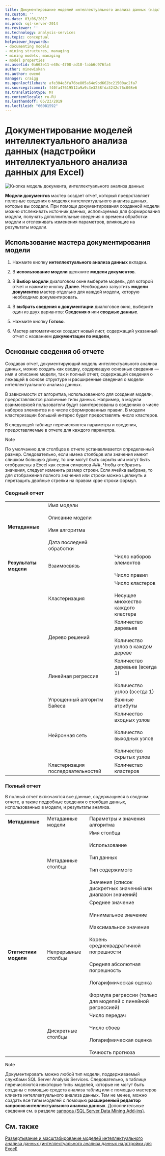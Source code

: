 ```yaml
---
title: Документирование моделей интеллектуального анализа данных (надстройки интеллектуального анализа для Excel данных) | Документация Майкрософт
ms.custom: ''
ms.date: 03/06/2017
ms.prod: sql-server-2014
ms.reviewer: ''
ms.technology: analysis-services
ms.topic: conceptual
helpviewer_keywords:
- documenting models
- mining structures, managing
- mining models, managing
- model properties
ms.assetid: 0a663e11-e40c-4708-ad18-fabb6c976fa4
author: minewiskan
ms.author: owend
manager: craigg
ms.openlocfilehash: afe304e3fa76be805a64e9bd662bc21500ac2fa7
ms.sourcegitcommit: f40fa47619512a9a9c3e3258fda3242c76c008e6
ms.translationtype: MT
ms.contentlocale: ru-RU
ms.lasthandoff: 05/23/2019
ms.locfileid: "66081592"
---
```

# <a name="documenting-mining-models-data-mining-add-ins-for-excel"></a>Документирование моделей интеллектуального анализа данных (надстройки интеллектуального анализа данных для Excel)
  ![Кнопка модель документа, интеллектуального анализа данных](media/dmc-docmodel.gif "кнопка модели документов, интеллектуального анализа данных")  
  
 **Модели документов** мастер создает отчет, который предоставляет полезные сведения о моделях интеллектуального анализа данных, которые вы создали. При помощи документирования созданной модели можно отслеживать источник данных, используемых для формирования модели, получать дополнительные сведения о времени обработки модели и отслеживать изменения параметров, влияющие на результаты модели.  
  
## <a name="using-the-document-model-wizard"></a>Использование мастера документирования модели  
  
1.  Нажмите кнопку **интеллектуального анализа данных** вкладки.  
  
2.  В **использование модели** щелкните **модели документов**.  
  
3.  В **Выбор модели** диалоговом окне выберите модель, для которой отчет и нажмите кнопку **Далее**. Необходимо запустить **модели документов** мастер отдельно для каждой модели, которую необходимо документировать.  
  
4.  В **выбрать сведения о документации** диалоговое окно, выберите один из двух вариантов: **Сведения о** или **сводные данные**.  
  
5.  Нажмите кнопку **Готово**.  
  
6.  Мастер автоматически создаст новый лист, содержащий указанный отчет с названием **документации по модели**,  
  
## <a name="understanding-the-report"></a>Основные сведения об отчете  
 Создавая отчет, документирующий модель интеллектуального анализа данных, можно создать как сводку, содержащую основные сведения — имя и описание модели, так и полный отчет, содержащий сведения о лежащей в основе структуре и расширенные сведения о модели интеллектуального анализа данных.  
  
 В зависимости от алгоритма, использованного для создания модели, предоставляются различные типы данных. Например, в модели взаимосвязей пользователи будут заинтересованы в сведениях о числе наборов элементов и о числе сформированных правил. В модели кластеризации больший интерес будет предоставлять число кластеров.  
  
 В следующей таблице перечисляются параметры и сведения, предоставляемые в отчете для каждого параметра.  
  
> [!NOTE]  
>  По умолчанию для столбцов в отчете устанавливается определенный размер. Следовательно, если имена столбцов или значения имеют слишком большую длину, то они могут быть скрыты или могут быть отображены в Excel как серия символов ###. Чтобы отобразить значения, следует изменить размер строки. Если ячейка выбрана, то для отображения полного значения или строки можно щелкнуть и перетащить двойные стрелки на правом крае строки формул.  
  
### <a name="summary-report"></a>Сводный отчет  
  
||||  
|-|-|-|  
|**Метаданные**|Имя модели<br /><br /> Описание модели<br /><br /> Имя алгоритма<br /><br /> Дата последней обработки||  
|**Результаты модели**|Взаимосвязь|Число наборов элементов<br /><br /> Число правил|  
||Кластеризация|Число кластеров<br /><br /> Несущее множество каждого кластера|  
||Дерево решений|Количество деревьев<br /><br /> Количество узлов в каждом дереве|  
||Линейная регрессия|Количество деревьев (всегда 1)<br /><br /> Количество узлов (всегда 1)|  
||Упрощенный алгоритм Байеса|Важные атрибуты|  
||Нейронная сеть|Количество входных узлов<br /><br /> Количество выходных узлов<br /><br /> Количество скрытых узлов|  
||Кластеризация последовательностей|Количество кластеров|  
  
### <a name="complete-report"></a>Полный отчет  
 В полный отчет включаются все данные, содержащиеся в сводном отчете, а также подробные сведения о столбцах данных, использованных в модели, и результаты анализа.  
  
||||  
|-|-|-|  
|**Метаданные**|Метаданные модели|Параметры и значения алгоритма|  
||Метаданные столбца|Имя столбца<br /><br /> Использование<br /><br /> Тип данных<br /><br /> Тип содержимого<br /><br /> Значения (список дискретных значений или диапазон значений)|  
|**Статистики модели**|Непрерывные столбцы|Среднее значение<br /><br /> Минимальное значение<br /><br /> Максимальное значение<br /><br /> Корень среднеквадратичной погрешности<br /><br /> Средняя абсолютная погрешность<br /><br /> Логарифмическая оценка<br /><br /> Формула регрессии (только для моделей с линейной регрессией)|  
||Дискретные столбцы|Число передач<br /><br /> Число сбоев<br /><br /> Логарифмическая оценка<br /><br /> Точность прогноза|  
  
> [!NOTE]  
>  Документировать можно любой тип модели, поддерживаемый службами SQL Server Analysis Services. Следовательно, в таблице перечисляются некоторые типы моделей, которые не могут быть созданы с помощью средств анализа таблиц или с помощью мастеров клиента интеллектуального анализа данных. Тем не менее, можно создать все типы моделей с помощью **расширенный редактор запросов интеллектуального анализа данных**. Дополнительные сведения см. в разделе [запроса &#40;SQL Server Data Mining Add-ins&#41;](query-sql-server-data-mining-add-ins.md).  
  
## <a name="see-also"></a>См. также  
 [Развертывание и масштабирование моделей интеллектуального анализа данных &#40;интеллектуального анализа данных надстройки для Excel&#41;](deploying-and-scaling-mining-models-data-mining-add-ins-for-excel.md)  
  
  
